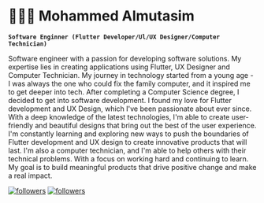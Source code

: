 # 👨🏿‍💻 Mohammed Almutasim

**`Software Enginner (Flutter Developer/Ul/UX Designer/Computer Technician)`**

Software engineer with a passion for developing software solutions. My expertise lies in creating applications using Flutter, UX Designer and Computer Technician. My journey in technology started from a young age - I was always the one who could fix the family computer, and it inspired me to get deeper into tech. After completing a Computer Science degree, I decided to get into software development. I found my love for Flutter development and UX Design, which I've been passionate about ever since. With a deep knowledge of the latest technologies, I'm able to create user-friendly and beautiful designs that bring out the best of the user experience. I'm constantly learning and exploring new ways to push the boundaries of Flutter development and UX design to create innovative products that will last. I'm also a computer technician, and I'm able to help others with their technical problems. With a focus on working hard and continuing to learn. My goal is to build meaningful products that drive positive change and make a real impact.



   <p align="left">
      <a href="https://github.com/mutasimbalila?tab=followers">
         <img alt="followers" title="Follow me on Github" src="https://custom-icon-badges.demolab.com/github/followers/mutasimbalila?color=236ad3&labelColor=1155ba&style=for-the-      c 
           badge&logo=person-add&label=Follow&logoColor=white"/></a>
        <a href="https://github.com/mutasimbalila?tab=followers">
         <img alt="followers" title="Follow me on Github" src="https://custom-icon-badges.demolab.com/badge/alejolg-blue.svg?logo=linkedin?color=236ad3&labelColor=1155ba&style=for-the-      c 
           badge&logo=person-add&label=Follow&logoColor=white"/></a>
      
   
 
   </p>
